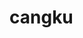 # cangku
<?php
$conn = mysqli_connect("localhost", "root", "111", "db_database10") or die("连接数据库服务器失败！".mysqli_error()); //连接MySQL服务器，选择数据库
mysqli_query($conn,"set names utf8");						//设置数据库编码格式utf8
?>
